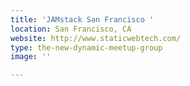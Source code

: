 ```yaml
---
title: 'JAMstack San Francisco '
location: San Francisco, CA
website: http://www.staticwebtech.com/
type: the-new-dynamic-meetup-group
image: ''

---
```

